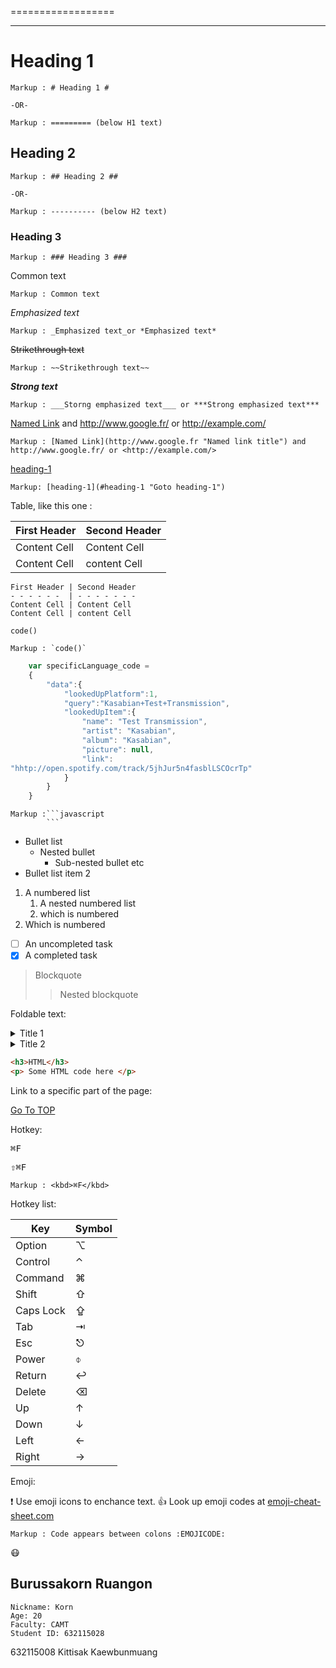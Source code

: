 ==================


-------
# Heading 1 #

    Markup : # Heading 1 #

    -OR-

    Markup : ========= (below H1 text)

## Heading 2 ##

    Markup : ## Heading 2 ##

    -OR-

    Markup : ---------- (below H2 text)

### Heading 3 ###

    Markup : ### Heading 3 ###

Common text

    Markup : Common text

_Emphasized text_

    Markup : _Emphasized text_or *Emphasized text*

~~Strikethrough text~~

    Markup : ~~Strikethrough text~~

___Strong text___

    Markup : ___Storng emphasized text___ or ***Strong emphasized text***

[Named Link](http://www.google.fr/ "Named link title") and http://www.google.fr/ or <http://example.com/>

    Markup : [Named Link](http://www.google.fr "Named link title") and http://www.google.fr/ or <http://example.com/>

[heading-1](#heading-1 "goto heading-1")

    Markup: [heading-1](#heading-1 "Goto heading-1")

Table, like this one :

First Header | Second Header
------------ | ------------
Content Cell | Content Cell
Content Cell | content Cell

```
First Header | Second Header
- - - - - -  | - - - - - - - 
Content Cell | Content Cell
Content Cell | content Cell
```


`code()`

    Markup : `code()`

```javascript
    var specificLanguage_code =
    {
        "data":{
            "lookedUpPlatform":1,
            "query":"Kasabian+Test+Transmission",
            "lookedUpItem":{
                "name": "Test Transmission",
                "artist": "Kasabian",
                "album": "Kasabian",
                "picture": null,
                "link":
"hhtp://open.spotify.com/track/5jhJur5n4fasblLSCOcrTp"
            }
        }
    }
```

    Markup :```javascript
            ```

* Bullet list
    * Nested bullet
        * Sub-nested bullet etc
* Bullet list item 2
1. A numbered list
    1. A nested numbered list
    2. which is numbered
2. Which is numbered


-[ ] An uncompleted task
-[x] A completed task

> Blockquote
>> Nested blockquote


Foldable text:

<details>
    <summary>Title 1</summary>
    <p>Content 1 Content 1 Content 1 Content 1 Content 1</p>
</details>
<details>
    <summary>Title 2</summary>
    <p>Content 2 Content 2 Content 2 Content 2 Content 2</p>
</details>

```html
<h3>HTML</h3>
<p> Some HTML code here </p>
```


Link to a specific part of the page:

[Go To TOP](#TOP)

Hotkey:

<kbd>⌘F</kbd>

<kbd>⇧⌘F</kbd>

    Markup : <kbd>⌘F</kbd>

Hotkey list:

| Key | Symbol |
| --- | --- |
| Option | ⌥ |
| Control | ⌃ |
| Command | ⌘ |
| Shift | ⇧ |
| Caps Lock | ⇪ |
| Tab | ⇥ |
| Esc | ⎋ |
| Power | ⌽ |
| Return | ↩ |
| Delete | ⌫ |
| Up | ↑ |
| Down | ↓ |
| Left | ← |
| Right | → |

Emoji:

:exclamation: Use emoji icons to enchance text. :+1: Look up emoji codes at [emoji-cheat-sheet.com](http://emoji-cheat-sheet.com/)

    Markup : Code appears between colons :EMOJICODE:

:mask:

## Burussakorn Ruangon ##
    Nickname: Korn
    Age: 20
    Faculty: CAMT
    Student ID: 632115028
    
632115008 Kittisak Kaewbunmuang
